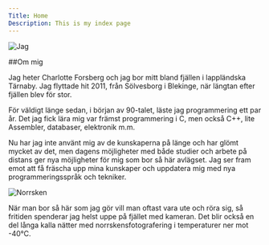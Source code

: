 ```yaml
---
Title: Home
Description: This is my index page
---
```


![Jag](%assets_url%/img/me.jpg)

##Om mig

Jag heter Charlotte Forsberg och jag bor mitt bland fjällen i lappländska Tärnaby. Jag flyttade hit 2011, från Sölvesborg i Blekinge, när längtan efter fjällen blev för stor.

För väldigt länge sedan, i början av 90-talet, läste jag programmering ett par år. Det jag fick lära mig var främst programmering i C, men också C++, lite Assembler, databaser, elektronik m.m.

Nu har jag inte använt mig av de kunskaperna på länge och har glömt mycket av det, men dagens möjligheter med både studier och arbete på distans ger nya möjligheter för mig som bor så här avlägset. Jag ser fram emot att få fräscha upp mina kunskaper och uppdatera mig med nya programmeringsspråk och tekniker.

![Norrsken](%assets_url%/img/norrsken400px.jpg)

När man bor så här som jag gör vill man oftast vara ute och röra sig, så fritiden spenderar jag helst uppe på fjället med kameran. Det blir också en del långa kalla nätter med norrskensfotografering i temperaturer ner mot -40°C.
